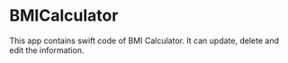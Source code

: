 # BMICalculator
This app contains swift code of BMI Calculator. It can update, delete and edit the information.
